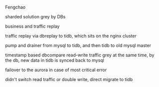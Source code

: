 Fengchao

sharded solution
grey by DBs

business and traffic replay

traffic replay via dbreplay to tidb, which sits on the nginx cluster

pump and drainer from mysql to tidb, and then tidb to old mysql master

timestamp based dbcompare 
read-write traffic grey at the same time, by the db, new data in tidb is synced back to mysql

failover to the aurora in case of most critical error

didn't switch read traffic or double write, direct migrate to tidb

